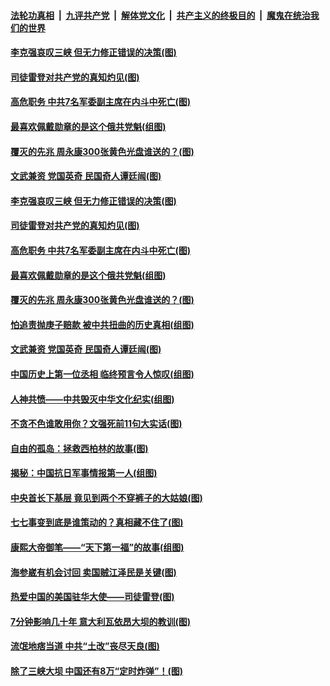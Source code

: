 

####  [法轮功真相](../../../../basic/blob/master/README.md?t=07101430) &nbsp;|&nbsp; [九评共产党](../../../../9ping.md/blob/master/README.md?t=07101430) &nbsp;|&nbsp; [解体党文化](../../../../jtdwh.md/blob/master/README.md?t=07101430)  &nbsp;|&nbsp; [共产主义的终极目的](../../../../gczydzjmd.md/blob/master/README.md?t=07101430) &nbsp;|&nbsp; [魔鬼在统治我们的世界](../../../../mgztzwmdsj.md/blob/master/README.md?t=07101430) 

#### [李克强哀叹三峡 但无力修正错误的决策(图)](../pages/p6/937538.md?t=07101430) 

#### [司徒雷登对共产党的真知灼见(图)](../pages/p6/934960.md?t=07101430) 

#### [高危职务 中共7名军委副主席在内斗中死亡(图)](../pages/p6/937966.md?t=07101430) 

#### [最喜欢佩戴勋章的是这个俄共党魁(组图)](../pages/p6/938666.md?t=07101430) 

#### [覆灭的先兆 周永康300张黄色光盘谁送的？(图)](../pages/p6/938537.md?t=07101430) 

#### [文武兼资 党国英奇 民国奇人谭廷闿(图)](../pages/p6/938512.md?t=07101430) 

#### [李克强哀叹三峡 但无力修正错误的决策(图)](../pages/p6/937538.md?t=07101430) 

#### [司徒雷登对共产党的真知灼见(图)](../pages/p6/934960.md?t=07101430) 

#### [高危职务 中共7名军委副主席在内斗中死亡(图)](../pages/p6/937966.md?t=07101430) 

#### [最喜欢佩戴勋章的是这个俄共党魁(组图)](../pages/p6/938666.md?t=07101430) 

#### [覆灭的先兆 周永康300张黄色光盘谁送的？(图)](../pages/p6/938537.md?t=07101430) 

#### [怕追责抛庚子赔款 被中共扭曲的历史真相(组图)](../pages/p6/938779.md?t=07101430) 

#### [文武兼资 党国英奇 民国奇人谭廷闿(图)](../pages/p6/938512.md?t=07101430) 

#### [中国历史上第一位丞相 临终预言令人惊叹(组图)](../pages/p6/938665.md?t=07101430) 

#### [人神共愤——中共毁灭中华文化纪实(组图)](../pages/p6/938791.md?t=07101430) 

#### [不贪不色谁敢用你？文强死前11句大实话(图)](../pages/p6/938533.md?t=07101430) 

#### [自由的孤岛：拯救西柏林的故事(图)](../pages/p6/938683.md?t=07101430) 

#### [揭秘：中国抗日军事情报第一人(组图)](../pages/p6/938662.md?t=07101430) 

#### [中央首长下基层 竟见到两个不穿裤子的大姑娘(图)](../pages/p6/937961.md?t=07101430) 

#### [七七事变到底是谁策动的？真相藏不住了(图)](../pages/p6/918522.md?t=07101430) 

#### [康熙大帝御笔——“天下第一福”的故事(组图)](../pages/p6/938350.md?t=07101430) 

#### [海参崴有机会讨回 卖国贼江泽民是关键(图)](../pages/p6/938782.md?t=07101430) 

#### [热爱中国的美国驻华大使——司徒雷登(图)](../pages/p6/934961.md?t=07101430) 

#### [7分钟影响几十年 意大利瓦依昂大坝的教训(图)](../pages/p6/937542.md?t=07101430) 

#### [流氓地痞当道 中共“土改”丧尽天良(图)](../pages/p6/937896.md?t=07101430) 

#### [除了三峡大坝 中国还有8万“定时炸弹”！(图)](../pages/p6/937540.md?t=07101430) 

